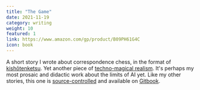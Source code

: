 ```yaml
---
title: "The Game"
date: 2021-11-19
category: writing
weight: 10
featured: 1
link: https://www.amazon.com/gp/product/B09PH61G4C
icon: book
---
```


A short story I wrote about correspondence chess, in the format of [kishōtenketsu](https://shaisachs.com/2021/01/09/kishotenketsu.html). Yet another piece of [techno-magical realism](https://shaisachs.com/2020/11/29/the-recipe.html). It's perhaps my most prosaic and didactic work about the limits of AI yet. Like my other stories, this one is [source-controlled](https://github.com/shaisachs/the-game) and available on [Gitbook](https://shaisachs.gitbook.io/the-game/).